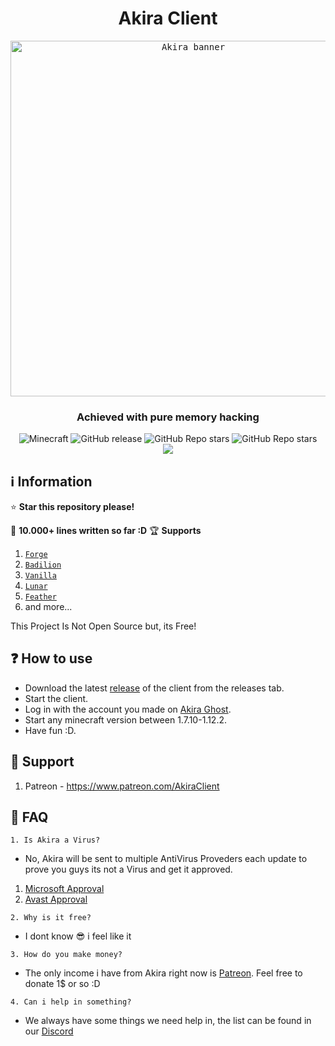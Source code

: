 <div align="center">
  <h1>Akira Client</h1>
  <kbd>
    <img width="569" alt="Akira banner" src="https://github.com/Levi2288/Akira-Client/blob/main/pictures/akira_banner.png?raw=true">
  </kbd>
  <h3>Achieved with pure memory hacking</h3>
  <img alt="Minecraft" src="https://img.shields.io/badge/Minecraft-1.7.10--1.12.2-yellowgreen">
  <img alt="GitHub release" src="https://img.shields.io/github/v/release/Levi2288/Akira-Client?style=flat-square>
  <img alt="GitHub downloads" src="https://img.shields.io/github/downloads/Zgoly/Meteorist/total?color=9e81ff&logo=github&style=flat-square">
  <img alt="GitHub Repo stars" src="https://img.shields.io/github/stars/Levi2288/Akira-Client?label=%E2%AD%90%20stars&color=5f99ff&style=flat-square">
  <img alt="GitHub Repo stars" src="https://img.shields.io/github/last-commit/Levi2288/Akira-Client?style=flat-square">
  
</div>

<div align="center">
  <a href="https://discord.gg/PEgKZFGMaA"><img src="https://invidget.switchblade.xyz/PEgKZFGMaA"></a>
</div>

## ℹ️ Information
⭐ **Star this repository please!**

:book: **10.000+ lines written so far :D**
🏆 **Supports**

1. [`Forge`](https://files.minecraftforge.net/net/minecraftforge/forge/)
1. [`Badilion`](https://www.badlion.net/)
1. [`Vanilla`](https://www.minecraft.net/en-us)
1. [`Lunar`](https://www.lunarclient.com/)
1. [`Feather`](https://feathermc.com/)
1. and more...

This Project Is Not Open Source but, its Free!


## :question: How to use

- Download the latest [release](/../../releases) of the client from the releases tab.
- Start the client.
- Log in with the account you made on [Akira Ghost](https://akiraghost.com/).
- Start any minecraft version between 1.7.10-1.12.2.
- Have fun :D.

## :money_with_wings: Support

1. Patreon - https://www.patreon.com/AkiraClient


## :mag_right: FAQ

`1. Is Akira a Virus?`
- No, Akira will be sent to multiple AntiVirus Proveders each update to prove you guys its not a Virus and get it approved. 

1. [Microsoft Approval](https://github.com/Levi2288/Akira-Client/blob/main/pictures/approved_by_microsoft.png)
1. [Avast Approval](https://media.discordapp.net/attachments/985108702518460416/1055584219885224046/image.png?width=1002&height=248)

`2. Why is it free?`
- I dont know :sunglasses: i feel like it

`3. How do you make money?`
- The only income i have from Akira right now is [Patreon](https://www.patreon.com/AkiraClient). Feel free to donate 1$ or so :D

`4. Can i help in something?`
- We always have some things we need help in, the list can be found in our [Discord](https://discord.gg/PEgKZFGMaA)
